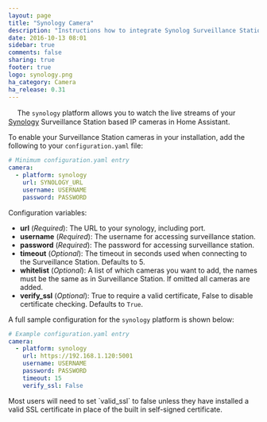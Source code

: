 ```yaml
---
layout: page
title: "Synology Camera"
description: "Instructions how to integrate Synolog Surveillance Station cameras within Home Assistant."
date: 2016-10-13 08:01
sidebar: true
comments: false
sharing: true
footer: true
logo: synology.png
ha_category: Camera
ha_release: 0.31
---
```


　
The `synology` platform allows you to watch the live streams of your [Synology](https://www.synology.com/) Surveillance Station based IP cameras in Home Assistant.

To enable your Surveillance Station cameras in your installation, add the following to your `configuration.yaml` file:

```yaml
# Minimum configuration.yaml entry
camera:
  - platform: synology
    url: SYNOLOGY_URL
    username: USERNAME
    password: PASSWORD
```

Configuration variables:

- **url** (*Required*): The URL to your synology, including port.
- **username** (*Required*): The username for accessing surveillance station.
- **password** (*Required*): The password for accessing surveillance station.
- **timeout** (*Optional*): The timeout in seconds used when connecting to the Surveillance Station. Defaults to 5.
- **whitelist** (*Optional*): A list of which cameras you want to add, the names must be the same as in Surveillance Station.  If omitted all cameras are added.
- **verify_ssl** (*Optional*): True to require a valid certificate, False to disable certificate checking. Defaults to `True`.

A full sample configuration for the `synology` platform is shown below:

```yaml
# Example configuration.yaml entry
camera:
  - platform: synology
    url: https://192.168.1.120:5001
    username: USERNAME
    password: PASSWORD
    timeout: 15
    verify_ssl: False
```

<p class='note'>
Most users will need to set `valid_ssl` to false unless they have installed a valid SSL certificate in place of the built in self-signed certificate.
</p>
